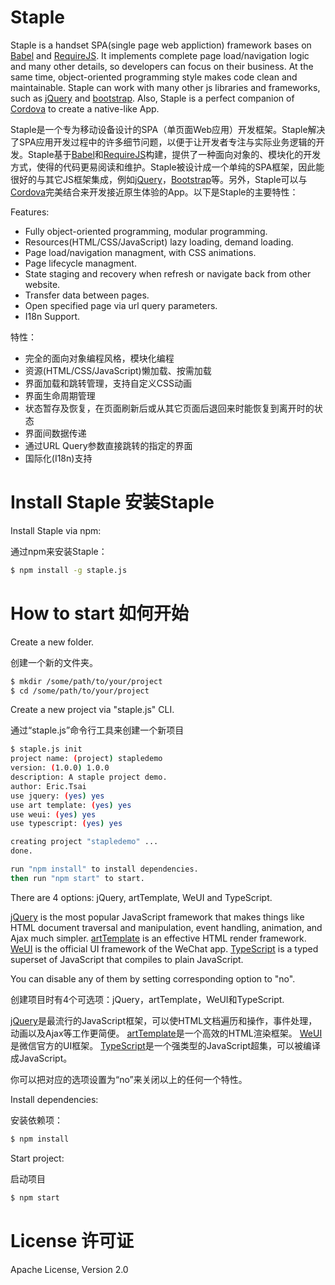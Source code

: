 # Staple

Staple is a handset SPA(single page web appliction) framework bases on [Babel](http://babeljs.io/) and [RequireJS](http://requirejs.org/). It implements complete page load/navigation logic and many other details, so developers can focus on their business. At the same time, object-oriented programming style makes code clean and maintainable. Staple can work with many other js libraries and frameworks, such as [jQuery](http://jquery.com/) and [bootstrap](http://getbootstrap.com/). Also, Staple is a perfect companion of [Cordova](http://cordova.apache.org/) to create a native-like App.

Staple是一个专为移动设备设计的SPA（单页面Web应用）开发框架。Staple解决了SPA应用开发过程中的许多细节问题，以便于让开发者专注与实际业务逻辑的开发。Staple基于[Babel](http://babeljs.io/)和[RequireJS](http://requirejs.org/)构建，提供了一种面向对象的、模块化的开发方式，使得的代码更易阅读和维护。Staple被设计成一个单纯的SPA框架，因此能很好的与其它JS框架集成，例如[jQuery](http://jquery.com/)，[Bootstrap](http://getbootstrap.com/)等。另外，Staple可以与[Cordova](http://cordova.apache.org/)完美结合来开发接近原生体验的App。以下是Staple的主要特性：

Features:
* Fully object-oriented programming, modular programming.
* Resources(HTML/CSS/JavaScript) lazy loading, demand loading.
* Page load/navigation managment, with CSS animations.
* Page lifecycle managment.
* State staging and recovery when refresh or navigate back from other website.
* Transfer data between pages.
* Open specified page via url query parameters.
* I18n Support.

特性：
* 完全的面向对象编程风格，模块化编程
* 资源(HTML/CSS/JavaScript)懒加载、按需加载
* 界面加载和跳转管理，支持自定义CSS动画
* 界面生命周期管理
* 状态暂存及恢复，在页面刷新后或从其它页面后退回来时能恢复到离开时的状态
* 界面间数据传递
* 通过URL Query参数直接跳转的指定的界面
* 国际化(I18n)支持

# Install Staple 安装Staple

Install Staple via npm:

通过npm来安装Staple：

```bash
$ npm install -g staple.js
```

# How to start 如何开始

Create a new folder.

创建一个新的文件夹。

```bash
$ mkdir /some/path/to/your/project
$ cd /some/path/to/your/project
```

Create a new project via "staple.js" CLI.

通过“staple.js”命令行工具来创建一个新项目

```bash
$ staple.js init
project name: (project) stapledemo
version: (1.0.0) 1.0.0
description: A staple project demo.
author: Eric.Tsai
use jquery: (yes) yes
use art template: (yes) yes
use weui: (yes) yes
use typescript: (yes) yes

creating project "stapledemo" ...
done.

run "npm install" to install dependencies.
then run "npm start" to start.
```

There are 4 options: jQuery, artTemplate, WeUI and TypeScript.

[jQuery](http://jquery.com/) is the most popular JavaScript framework that makes things like HTML document traversal and manipulation, event handling, animation, and Ajax much simpler.
[artTemplate](https://github.com/lhywork/artTemplate) is an effective HTML render framework.
[WeUI](https://github.com/Tencent/weui) is the official UI framework of the WeChat app.
[TypeScript](http://www.typescriptlang.org) is a typed superset of JavaScript that compiles to plain JavaScript.

You can disable any of them by setting corresponding option to "no".

创建项目时有4个可选项：jQuery，artTemplate，WeUI和TypeScript.

[jQuery](http://jquery.com/)是最流行的JavaScript框架，可以使HTML文档遍历和操作，事件处理，动画以及Ajax等工作更简便。
[artTemplate](https://github.com/lhywork/artTemplate)是一个高效的HTML渲染框架。
[WeUI](https://github.com/Tencent/weui)是微信官方的UI框架。
[TypeScript](http://www.typescriptlang.org)是一个强类型的JavaScript超集，可以被编译成JavaScript。

你可以把对应的选项设置为“no”来关闭以上的任何一个特性。

Install dependencies:

安装依赖项：

```bash
$ npm install
```

Start project:

启动项目

```bash
$ npm start
```

# License 许可证

Apache License, Version 2.0

